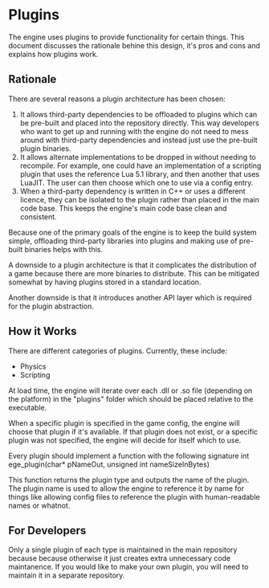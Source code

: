 # Plugins
The engine uses plugins to provide functionality for certain things. This
document discusses the rationale behine this design, it's pros and cons and
explains how plugins work.


## Rationale
There are several reasons a plugin architecture has been chosen:
 1) It allows third-party dependencies to be offloaded to plugins which can
    be pre-built and placed into the repository directly. This way developers
	who want to get up and running with the engine do not need to mess around
	with third-party dependencies and instead just use the pre-built plugin
	binaries.
 2) It allows alternate implementations to be dropped in without needing to
    recompile. For example, one could have an implementation of a scripting
	plugin that uses the reference Lua 5.1 library, and then another that uses
	LuaJIT. The user can then choose which one to use via a config entry.
 3) When a third-party dependency is written in C++ or uses a different
    licence, they can be isolated to the plugin rather than placed in the main
	code base. This keeps the engine's main code base clean and consistent.
	
Because one of the primary goals of the engine is to keep the build system
simple, offloading third-party libraries into plugins and making use of
pre-built binaries helps with this.

A downside to a plugin architecture is that it complicates the distribution of
a game because there are more binaries to distribute. This can be mitigated
somewhat by having plugins stored in a standard location.

Another downside is that it introduces another API layer which is required for
the plugin abstraction.


## How it Works
There are different categories of plugins. Currently, these include:
 - Physics
 - Scripting
 
At load time, the engine will iterate over each .dll or .so file (depending on
the platform) in the "plugins" folder which should be placed relative to the
executable.

When a specific plugin is specified in the game config, the engine will choose
that plugin if it's available. If that plugin does not exist, or a specific
plugin was not specified, the engine will decide for itself which to use.

Every plugin should implement a function with the following signature
    int ege_plugin(char* pNameOut, unsigned int nameSizeInBytes)
	
This function returns the plugin type and outputs the name of the plugin. The
plugin name is used to allow the engine to reference it by name for things like
allowing config files to reference the plugin with human-readable names or
whatnot.


## For Developers
Only a single plugin of each type is maintained in the main repository because
because otherwise it just creates extra unnecessary code maintanence. If you
would like to make your own plugin, you will need to maintain it in a separate
repository.

